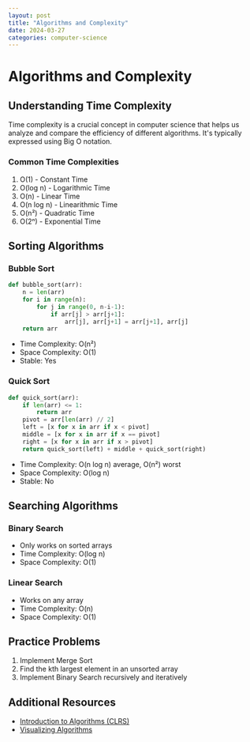 ```yaml
---
layout: post
title: "Algorithms and Complexity"
date: 2024-03-27
categories: computer-science
---
```


# Algorithms and Complexity

## Understanding Time Complexity

Time complexity is a crucial concept in computer science that helps us analyze and compare the efficiency of different algorithms. It's typically expressed using Big O notation.

### Common Time Complexities

1. O(1) - Constant Time
2. O(log n) - Logarithmic Time
3. O(n) - Linear Time
4. O(n log n) - Linearithmic Time
5. O(n²) - Quadratic Time
6. O(2ⁿ) - Exponential Time

## Sorting Algorithms

### Bubble Sort
```python
def bubble_sort(arr):
    n = len(arr)
    for i in range(n):
        for j in range(0, n-i-1):
            if arr[j] > arr[j+1]:
                arr[j], arr[j+1] = arr[j+1], arr[j]
    return arr
```

- Time Complexity: O(n²)
- Space Complexity: O(1)
- Stable: Yes

### Quick Sort
```python
def quick_sort(arr):
    if len(arr) <= 1:
        return arr
    pivot = arr[len(arr) // 2]
    left = [x for x in arr if x < pivot]
    middle = [x for x in arr if x == pivot]
    right = [x for x in arr if x > pivot]
    return quick_sort(left) + middle + quick_sort(right)
```

- Time Complexity: O(n log n) average, O(n²) worst
- Space Complexity: O(log n)
- Stable: No

## Searching Algorithms

### Binary Search
- Only works on sorted arrays
- Time Complexity: O(log n)
- Space Complexity: O(1)

### Linear Search
- Works on any array
- Time Complexity: O(n)
- Space Complexity: O(1)

## Practice Problems

1. Implement Merge Sort
2. Find the kth largest element in an unsorted array
3. Implement Binary Search recursively and iteratively

## Additional Resources

- [Introduction to Algorithms (CLRS)](https://mitpress.mit.edu/books/introduction-algorithms-fourth-edition)
- [Visualizing Algorithms](https://visualgo.net/en/sorting) 